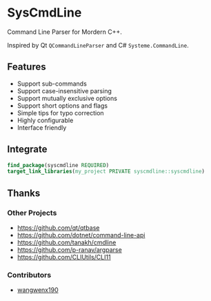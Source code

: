 # SysCmdLine

Command Line Parser for Mordern C++.

Inspired by Qt `QCommandLineParser` and C# `Systeme.CommandLine`.

## Features

+ Support sub-commands
+ Support case-insensitive parsing
+ Support mutually exclusive options
+ Support short options and flags
+ Simple tips for typo correction
+ Highly configurable
+ Interface friendly

## Integrate

```cmake
find_package(syscmdline REQUIRED)
target_link_libraries(my_project PRIVATE syscmdline::syscmdline)
```

## Thanks

### Other Projects

+ https://github.com/qt/qtbase
+ https://github.com/dotnet/command-line-api
+ https://github.com/tanakh/cmdline
+ https://github.com/p-ranav/argparse
+ https://github.com/CLIUtils/CLI11

### Contributors

+ [wangwenx190](https://github.com/wangwenx190)